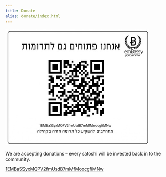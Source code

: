 ```yaml
---
title: Donate
alias: donate/index.html
---
```


<div class="center">

[![Bitcoin address QR](img/donate-450x365.jpg)](https://www.smartbit.com.au/address/1EMBaSSyxMQPV2fmUsdB7mMfMoocgfiMNw)

We are accepting donations – every satoshi will be invested back in to the community.

[1EMBaSSyxMQPV2fmUsdB7mMfMoocgfiMNw](https://www.smartbit.com.au/address/1EMBaSSyxMQPV2fmUsdB7mMfMoocgfiMNw)

</div>
